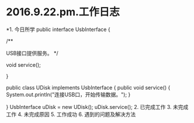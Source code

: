 2016.9.22.pm.工作日志
====================
*1. 今日所学
 public interface UsbInterface {

/**

USB接口提供服务。 */

void service();

}

public class UDisk implements UsbInterface { public void service() { System.out.println("连接USB口，开始传输数据。"); }

} UsbInterface uDisk = new UDisk(); uDisk.service();
2. 已完成工作
3. 未完成工作
4. 未完成原因
5. 工作成功
6. 遇到的问题及解决方法
